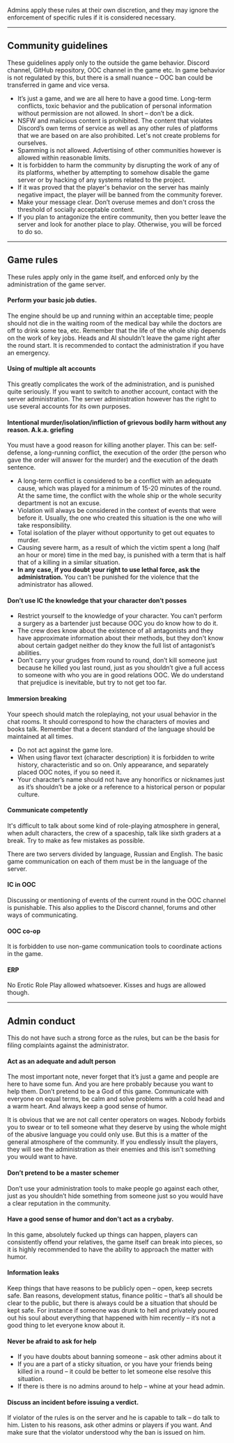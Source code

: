 Admins apply these rules at their own discretion, and they may ignore the enforcement of specific rules if it is considered necessary.

---
## Community guidelines
These guidelines apply only to the outside the game behavior. Discord channel, GitHub repository, OOC channel in the game etc. In game behavior is not regulated by this, but there is a small nuance – OOC ban could be transferred in game and vice versa.

* It’s just a game, and we are all here to have a good time. Long-term conflicts, toxic behavior and the publication of personal information without permission are not allowed. In short – don’t be a dick.
* NSFW and malicious content is prohibited. The content that violates Discord’s own terms of service as well as any other rules of platforms that we are based on are also prohibited. Let's not create problems for ourselves.
* Spamming is not allowed. Advertising of other communities however is allowed within reasonable limits.
* It is forbidden to harm the community by disrupting the work of any of its platforms, whether by attempting to somehow disable the game server or by hacking of any systems related to the project.
* If it was proved that the player's behavior on the server has mainly negative impact, the player will be banned from the community forever.
* Make your message clear. Don’t overuse memes and don't cross the threshold of socially acceptable content.
* If you plan to antagonize the entire community, then you better leave the server and look for another place to play. Otherwise, you will be forced to do so.

---
## Game rules
These rules apply only in the game itself, and enforced only by the administration of the game server.
#### Perform your basic job duties.

The engine should be up and running within an acceptable time; people should not die in the waiting room of the medical bay while the doctors are off to drink some tea, etc. Remember that the life of the whole ship depends on the work of key jobs. Heads and AI shouldn’t leave the game right after the round start. It is recommended to contact the administration if you have an emergency.

#### Using of multiple alt accounts
This greatly complicates the work of the administration, and is punished quite seriously. If you want to switch to another account, contact with the server administration. The server administration however has the right to use several accounts for its own purposes.

#### Intentional murder/isolation/infliction of grievous bodily harm without any reason. A.k.a. griefing

You must have a good reason for killing another player. This can be: self-defense, a long-running conflict, the execution of the order (the person who gave the order will answer for the murder) and the execution of the death sentence.
* A long-term conflict is considered to be a conflict with an adequate cause, which was played for a minimum of 15-20 minutes of the round. At the same time, the conflict with the whole ship or the whole security department is not an excuse.
* Violation will always be considered in the context of events that were before it. Usually, the one who created this situation is the one who will take responsibility.
* Total isolation of the player without opportunity to get out equates to murder.
* Causing severe harm, as a result of which the victim spent a long (half an hour or more) time in the med bay, is punished with a term that is half that of a killing in a similar situation.
* **In any case, if you doubt your right to use lethal force, ask the administration.** You can’t be punished for the violence that the administrator has allowed.

#### Don’t use IC the knowledge that your character don’t posses

* Restrict yourself to the knowledge of your character. You can’t perform a surgery as a bartender just because OOC you do know how to do it. 
* The crew does know about the existence of all antagonists and they have approximate information about their methods, but they don't know about certain gadget neither do they know the full list of antagonist’s abilities.
* Don’t carry your grudges from round to round, don’t kill someone just because he killed you last round, just as you shouldn’t give a full access to someone with who you are in good relations OOC. We do understand that prejudice is inevitable, but try to not get too far.

#### Immersion breaking
Your speech should match the roleplaying, not your usual behavior in the chat rooms. It should correspond to how the characters of movies and books talk. Remember that a decent standard of the language should be maintained at all times.
* Do not act against the game lore. 
* When using flavor text (character description) it is forbidden to write history, characteristic and so on. Only appearance, and separately placed OOC notes, if you so need it.
* Your character’s name should not have any honorifics or nicknames just as it’s shouldn’t be a joke or a reference to a historical person or popular culture.  

#### Communicate competently
It's difficult to talk about some kind of role-playing atmosphere in general, when adult characters, the crew of a spaceship, talk like sixth graders at a break. Try to make as few mistakes as possible.

There are two servers divided by language, Russian and English. The basic game communication on each of them must be in the language of the server.

#### IC in OOC 
Discussing or mentioning of events of the current round in the OOC channel is punishable. This also applies to the Discord channel, forums and other ways of communicating.

#### OOC co-op
It is forbidden to use non-game communication tools to coordinate actions in the game.

#### ERP
No Erotic Role Play allowed whatsoever. Kisses and hugs are allowed though.

---
## Admin conduct
This do not have such a strong force as the rules, but can be the basis for filing complaints against the administrator.

#### Act as an adequate and adult person
The most important note, never forget that it’s just a game and people are here to have some fun. And you are here probably because you want to help them. Don’t pretend to be a God of this game. Communicate with everyone on equal terms, be calm and solve problems with a cold head and a warm heart. And always keep a good sense of humor.

It is obvious that we are not call center operators on wages. Nobody forbids you to swear or to tell someone what they deserve by using the whole might of the abusive language you could only use. But this is a matter of the general atmosphere of the community. If you endlessly insult the players, they will see the administration as their enemies and this isn't something you would want to have. 

#### Don’t pretend to be a master schemer

Don’t use your administration tools to make people go against each other, just as you shouldn’t hide something from someone just so you would have a clear reputation in the community. 

#### Have a good sense of humor and don't act as a crybaby.

In this game, absolutely fucked up things can happen, players can consistently offend your relatives, the game itself can break into pieces, so it is highly recommended to have the ability to approach the matter with humor.

#### Information leaks 

Keep things that have reasons to be publicly open – open, keep secrets safe. Ban reasons, development status, finance politic – that’s all should be clear to the public, but there is always could be a situation that should be kept safe. For instance if someone was drunk to hell and privately poured out his soul about everything that happened with him recently – it’s not a good thing to let everyone know about it.

#### Never be afraid to ask for help 

* If you have doubts about banning someone – ask other admins about it
* If you are a part of a sticky situation, or you have your friends being killed in a round – it could be better to let someone else resolve this situation.
* If there is there is no admins around to help – whine at your head admin.

#### Discuss an incident before issuing a verdict. 

If violator of the rules is on the server and he is capable to talk – do talk to him. Listen to his reasons, ask other admins or players if you want. And make sure that the violator understood why the ban is issued on him.
